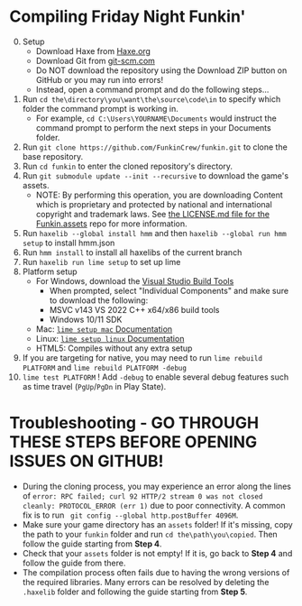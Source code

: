 # Compiling Friday Night Funkin'

0. Setup
    - Download Haxe from [Haxe.org](https://haxe.org)
    - Download Git from [git-scm.com](https://www.git-scm.com)
    - Do NOT download the repository using the Download ZIP button on GitHub or you may run into errors!
    - Instead, open a command prompt and do the following steps...
1. Run `cd the\directory\you\want\the\source\code\in` to specify which folder the command prompt is working in.
    - For example, `cd C:\Users\YOURNAME\Documents` would instruct the command prompt to perform the next steps in your Documents folder.
2. Run `git clone https://github.com/FunkinCrew/funkin.git` to clone the base repository.
3. Run `cd funkin` to enter the cloned repository's directory.
4. Run `git submodule update --init --recursive` to download the game's assets.
    - NOTE: By performing this operation, you are downloading Content which is proprietary and protected by national and international copyright and trademark laws. See [the LICENSE.md file for the Funkin.assets](https://github.com/FunkinCrew/funkin.assets/blob/main/LICENSE.md) repo for more information.
5. Run `haxelib --global install hmm` and then `haxelib --global run hmm setup` to install hmm.json
6. Run `hmm install` to install all haxelibs of the current branch
7. Run `haxelib run lime setup` to set up lime
8. Platform setup
   - For Windows, download the [Visual Studio Build Tools](https://aka.ms/vs/17/release/vs_BuildTools.exe)
        - When prompted, select "Individual Components" and make sure to download the following:
        - MSVC v143 VS 2022 C++ x64/x86 build tools
        - Windows 10/11 SDK
    - Mac: [`lime setup mac` Documentation](https://lime.openfl.org/docs/advanced-setup/macos/)
    - Linux: [`lime setup linux` Documentation](https://lime.openfl.org/docs/advanced-setup/linux/)
    - HTML5: Compiles without any extra setup
9. If you are targeting for native, you may need to run `lime rebuild PLATFORM` and `lime rebuild PLATFORM -debug`
10. `lime test PLATFORM` ! Add `-debug` to enable several debug features such as time travel (`PgUp`/`PgDn` in Play State).

# Troubleshooting - GO THROUGH THESE STEPS BEFORE OPENING ISSUES ON GITHUB!

- During the cloning process, you may experience an error along the lines of `error: RPC failed; curl 92 HTTP/2 stream 0 was not closed cleanly: PROTOCOL_ERROR (err 1)` due to poor connectivity. A common fix is to run ` git config --global http.postBuffer 4096M`.
- Make sure your game directory has an `assets` folder! If it's missing, copy the path to your `funkin` folder and run `cd the\path\you\copied`. Then follow the guide starting from **Step 4**. 
- Check that your `assets` folder is not empty! If it is, go back to **Step 4** and follow the guide from there.
- The compilation process often fails due to having the wrong versions of the required libraries. Many errors can be resolved by deleting the `.haxelib` folder and following the guide starting from **Step 5**.
